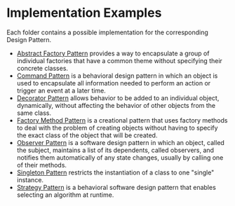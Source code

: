 # Implementation Examples
Each folder contains a possible implementation for the corresponding Design Pattern.

- [Abstract Factory Pattern](./abstractfactory) provides a way to encapsulate a group of individual factories that have a common theme without specifying their concrete classes.
- [Command Pattern](./command) is a behavioral design pattern in which an object is used to encapsulate all information needed to perform an action or trigger an event at a later time.
- [Decorator Pattern](./decorator) allows behavior to be added to an individual object, dynamically, without affecting the behavior of other objects from the same class.
- [Factory Method Pattern](./factorymethod) is a creational pattern that uses factory methods to deal with the problem of creating objects without having to specify the exact class of the object that will be created.
- [Observer Pattern](./observer) is a software design pattern in which an object, called the subject, maintains a list of its dependents, called observers, and notifies them automatically of any state changes, usually by calling one of their methods.
- [Singleton Pattern](./singleton) restricts the instantiation of a class to one "single" instance.
- [Strategy Pattern](./strategy) is a behavioral software design pattern that enables selecting an algorithm at runtime.
